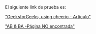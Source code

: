 
El siguiente link de prueba es:

["GeeksforGeeks, using cheerio  - Articulo"](https://www.geeksforgeeks.org/nodejs-web-crawling-using-cheerio/)

["AB & BA -Página NO encontrada"](http://www.abab.com.pe/aldo-bruno)


